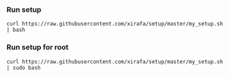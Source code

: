 ### Run setup
`curl https://raw.githubusercontent.com/xirafa/setup/master/my_setup.sh | bash`

### Run setup for root
`curl https://raw.githubusercontent.com/xirafa/setup/master/my_setup.sh | sudo bash`

